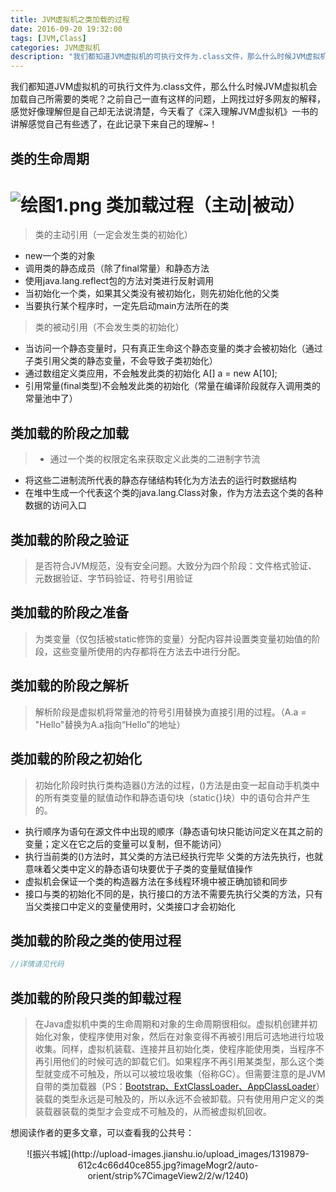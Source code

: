 ```yaml
---
title: JVM虚拟机之类加载的过程
date: 2016-09-20 19:32:00
tags: [JVM,Class]
categories: JVM虚拟机
description: "我们都知道JVM虚拟机的可执行文件为.class文件，那么什么时候JVM虚拟机会加载自己所需要的类呢？之前自己一直有这样的问题，上网找过好多网友的解释，感觉好像理解但是自己却无法说清楚，今天看了《深入理解JVM虚拟机》一书的讲解感觉自己有些透了，在此记录下来自己的理解~！"
---
```


我们都知道JVM虚拟机的可执行文件为.class文件，那么什么时候JVM虚拟机会加载自己所需要的类呢？之前自己一直有这样的问题，上网找过好多网友的解释，感觉好像理解但是自己却无法说清楚，今天看了《深入理解JVM虚拟机》一书的讲解感觉自己有些透了，在此记录下来自己的理解~！


类的生命周期
----
![绘图1.png](http://upload-images.jianshu.io/upload_images/1319879-b22583e65a4f6bd6.png?imageMogr2/auto-orient/strip%7CimageView2/2/w/1240)
类加载过程（主动|被动）
====
> 类的主动引用（一定会发生类的初始化）
- new一个类的对象
- 调用类的静态成员（除了final常量）和静态方法
- 使用java.lang.reflect包的方法对类进行反射调用
- 当初始化一个类，如果其父类没有被初始化，则先初始化他的父类
- 当要执行某个程序时，一定先启动main方法所在的类


>类的被动引用（不会发生类的初始化）
- 当访问一个静态变量时，只有真正生命这个静态变量的类才会被初始化（通过子类引用父类的静态变量，不会导致子类初始化）
- 通过数组定义类应用，不会触发此类的初始化  A[] a = new A[10];
- 引用常量(final类型)不会触发此类的初始化（常量在编译阶段就存入调用类的常量池中了）

类加载的阶段之加载
----
>- 通过一个类的权限定名来获取定义此类的二进制字节流
- 将这些二进制流所代表的静态存储结构转化为方法去的运行时数据结构
- 在堆中生成一个代表这个类的java.lang.Class对象，作为方法去这个类的各种数据的访问入口

类加载的阶段之验证
----
>是否符合JVM规范，没有安全问题。大致分为四个阶段：文件格式验证、元数据验证、字节码验证、符号引用验证

类加载的阶段之准备
----
>为类变量（仅包括被static修饰的变量）分配内容并设置类变量初始值的阶段，这些变量所使用的内存都将在方法去中进行分配。

类加载的阶段之解析
----
>解析阶段是虚拟机将常量池的符号引用替换为直接引用的过程。（A.a = "Hello"替换为A.a指向“Hello”的地址）

类加载的阶段之初始化
---
>初始化阶段时执行类构造器<clinit>()方法的过程，<clinit>()方法是由变一起自动手机类中的所有类变量的赋值动作和静态语句块（static{}块）中的语句合并产生的。
- 执行顺序为语句在源文件中出现的顺序（静态语句块只能访问定义在其之前的变量；定义在它之后的变量可以复制，但不能访问）
- 执行当前类的<clinit>()方法时，其父类的<clinit>方法已经执行完毕
父类的<clinit>方法先执行，也就意味着父类中定义的静态语句块要优于子类的变量赋值操作
- 虚拟机会保证一个类的构造器方法在多线程环境中被正确加锁和同步
- 接口与类的初始化不同的是，执行接口的<clinit>方法不需要先执行父类的<clinit>方法，只有当父类接口中定义的变量使用时，父类接口才会初始化

类加载的阶段之类的使用过程
---
```java
//详情请见代码
```

类加载的阶段只类的卸载过程
---
>在Java虚拟机中类的生命周期和对象的生命周期很相似。虚拟机创建并初始化对象，使程序使用对象，然后在对象变得不再被引用后可选地进行垃圾收集。同样，虚拟机装载、连接并且初始化类，使程序能使用类，当程序不再引用他们的时候可选的卸载它们。如果程序不再引用某类型，那么这个类型就变成不可触及，所以可以被垃圾收集（俗称GC）。但需要注意的是JVM自带的类加载器（PS：[Bootstrap、ExtClassLoader、AppClassLoader](http://www.jianshu.com/p/a8371d26f848)）装载的类型永远是可触及的，所以永远不会被卸载。只有使用用户定义的类装载器装载的类型才会变成不可触及的，从而被虚拟机回收。

想阅读作者的更多文章，可以查看我的公共号：
<center>![振兴书城](http://upload-images.jianshu.io/upload_images/1319879-612c4c66d40ce855.jpg?imageMogr2/auto-orient/strip%7CimageView2/2/w/1240)</center>